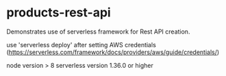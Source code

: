 # products-rest-api
Demonstrates use of serverless framework for Rest API creation.

use 'serverless deploy' after setting AWS credentials (https://serverless.com/framework/docs/providers/aws/guide/credentials/)

node version > 8
serverless version 1.36.0 or higher
